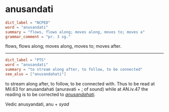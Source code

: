 # anusandati

``` toml
dict_label = "NCPED"
word = "anusandati"
summary = "flows, flows along; moves along, moves to; moves a"
grammar_comment = "pr. 3 sg."
```

flows, flows along; moves along, moves to; moves after.

--------------------

``` toml
dict_label = "PTS"
word = "anusandati"
summary = "to stream along after, to follow, to be connected"
see_also = ["anusandahati"]
```

to stream along after, to follow, to be connected with. Thus to be read at Mil.63 for anusandahati (anuravati \+ ; of sound) while at AN.iv.47 the reading is to be corrected to *[anusandahati](anusandahati.md)*.

Vedic anusyandati, anu \+ *syad*

